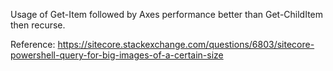 Usage of Get-Item followed by Axes performance better than Get-ChildItem then recurse.

Reference: https://sitecore.stackexchange.com/questions/6803/sitecore-powershell-query-for-big-images-of-a-certain-size
